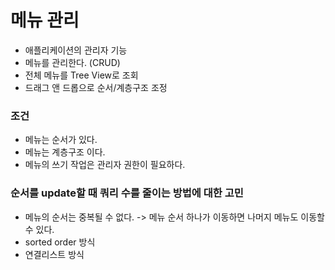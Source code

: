# 메뉴 관리

- 애플리케이션의 관리자 기능
- 메뉴를 관리한다. (CRUD)
- 전체 메뉴를 Tree View로 조회
- 드래그 앤 드롭으로 순서/계층구조 조정

### 조건

- 메뉴는 순서가 있다.
- 메뉴는 계층구조 이다.
- 메뉴의 쓰기 작업은 관리자 권한이 필요하다.

### 순서를 update할 때 쿼리 수를 줄이는 방법에 대한 고민

- 메뉴의 순서는 중복될 수 없다. -> 메뉴 순서 하나가 이동하면 나머지 메뉴도 이동할 수 있다.
- sorted order 방식
- 연결리스트 방식
